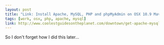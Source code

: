 ```yaml
---
layout: post
title: "Link: Install Apache, MySQL, PHP and phpMyAdmin on OSX 10.9 Mavericks for Local Development"
tags: [work, osx, php, apache, mysql]
link: http://www.coolestguidesontheplanet.com/downtown/get-apache-mysql-php-and-phpmyadmin-working-osx-109-mavericks
---
```


So I don't forget how I did this later...